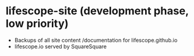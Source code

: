 # lifescope-site (development phase, low priority)
* Backups of all site content /documentation for lifescope.github.io
* lifescope.io served by SquareSquare
<!--stackedit_data:
eyJoaXN0b3J5IjpbLTE2NzM2NjQ5OTZdfQ==
-->